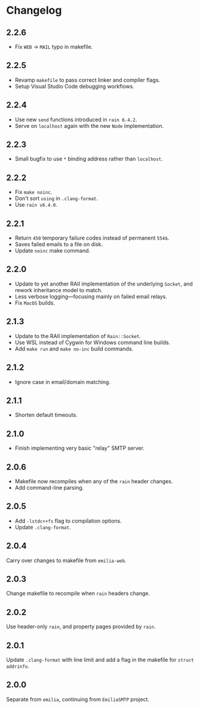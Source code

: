 # Changelog

## 2.2.6

* Fix `WEB` -> `MAIL` typo in makefile.

## 2.2.5

* Revamp `makefile` to pass correct linker and compiler flags.
* Setup Visual Studio Code debugging workflows.

## 2.2.4

* Use new `send` functions introduced in `rain 6.4.2`.
* Serve on `localhost` again with the new `Node` implementation.

## 2.2.3

* Small bugfix to use `*` binding address rather than `localhost`.

## 2.2.2

* Fix `make noinc`.
* Don't sort `using` in `.clang-format`.
* Use `rain v6.4.0`.

## 2.2.1

* Return `450` temporary failure codes instead of permanent `554`s.
* Saves failed emails to a file on disk.
* Update `noinc` make command.

## 2.2.0

* Update to yet another RAII implementation of the underlying `Socket`, and rework inheritance model to match.
* Less verbose logging—focusing mainly on failed email relays.
* Fix `MacOS` builds.

## 2.1.3

* Update to the RAII implementation of `Rain::Socket`.
* Use WSL instead of Cygwin for Windows command line builds.
* Add `make run` and `make no-inc` build commands.

## 2.1.2

* Ignore case in email/domain matching.

## 2.1.1

* Shorten default timeouts.

## 2.1.0

* Finish implementing very basic "relay" SMTP server.

## 2.0.6

* Makefile now recompiles when any of the `rain` header changes.
* Add command-line parsing.

## 2.0.5

* Add `-lstdc++fs` flag to compilation options.
* Update `.clang-format`.

## 2.0.4

Carry over changes to makefile from `emilia-web`.

## 2.0.3

Change makefile to recompile when `rain` headers change.

## 2.0.2

Use header-only `rain`, and property pages provided by `rain`.

## 2.0.1

Update `.clang-format` with line limit and add a flag in the makefile for `struct addrinfo`.

## 2.0.0

Separate from `emilia`, continuing from `EmiliaSMTP` project.
